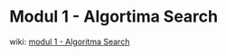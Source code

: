 # Modul 1 - Algortima Search

wiki:
[modul 1 - Algoritma Search](https://github.com/lab-kcks/Modul_Kecerdasan_Buatan/wiki/Modul-1-%E2%80%90-Algoritma-Searching)
